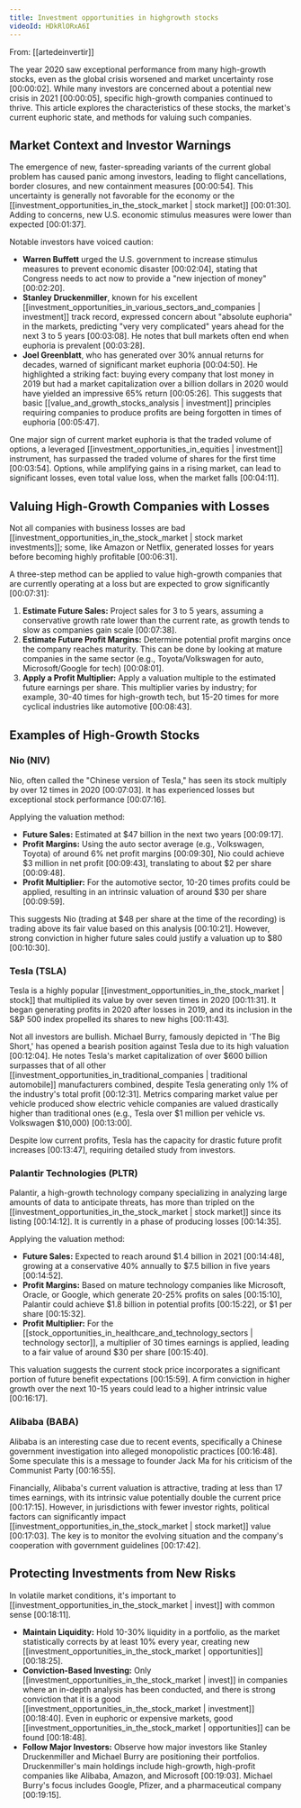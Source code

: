 ```yaml
---
title: Investment opportunities in highgrowth stocks
videoId: HDkRlORxA6I
---
```


From: [[artedeinvertir]] <br/> 

The year 2020 saw exceptional performance from many high-growth stocks, even as the global crisis worsened and market uncertainty rose <a class="yt-timestamp" data-t="00:00:02">[00:00:02]</a>. While many investors are concerned about a potential new crisis in 2021 <a class="yt-timestamp" data-t="00:00:05">[00:00:05]</a>, specific high-growth companies continued to thrive. This article explores the characteristics of these stocks, the market's current euphoric state, and methods for valuing such companies.

## Market Context and Investor Warnings

The emergence of new, faster-spreading variants of the current global problem has caused panic among investors, leading to flight cancellations, border closures, and new containment measures <a class="yt-timestamp" data-t="00:00:54">[00:00:54]</a>. This uncertainty is generally not favorable for the economy or the [[investment_opportunities_in_the_stock_market | stock market]] <a class="yt-timestamp" data-t="00:01:30">[00:01:30]</a>. Adding to concerns, new U.S. economic stimulus measures were lower than expected <a class="yt-timestamp" data-t="00:01:37">[00:01:37]</a>.

Notable investors have voiced caution:
*   **Warren Buffett** urged the U.S. government to increase stimulus measures to prevent economic disaster <a class="yt-timestamp" data-t="00:02:04">[00:02:04]</a>, stating that Congress needs to act now to provide a "new injection of money" <a class="yt-timestamp" data-t="00:02:20">[00:02:20]</a>.
*   **Stanley Druckenmiller**, known for his excellent [[investment_opportunities_in_various_sectors_and_companies | investment]] track record, expressed concern about "absolute euphoria" in the markets, predicting "very very complicated" years ahead for the next 3 to 5 years <a class="yt-timestamp" data-t="00:03:08">[00:03:08]</a>. He notes that bull markets often end when euphoria is prevalent <a class="yt-timestamp" data-t="00:03:28">[00:03:28]</a>.
*   **Joel Greenblatt**, who has generated over 30% annual returns for decades, warned of significant market euphoria <a class="yt-timestamp" data-t="00:04:50">[00:04:50]</a>. He highlighted a striking fact: buying every company that lost money in 2019 but had a market capitalization over a billion dollars in 2020 would have yielded an impressive 65% return <a class="yt-timestamp" data-t="00:05:26">[00:05:26]</a>. This suggests that basic [[value_and_growth_stocks_analysis | investment]] principles requiring companies to produce profits are being forgotten in times of euphoria <a class="yt-timestamp" data-t="00:05:47">[00:05:47]</a>.

One major sign of current market euphoria is that the traded volume of options, a leveraged [[investment_opportunities_in_equities | investment]] instrument, has surpassed the traded volume of shares for the first time <a class="yt-timestamp" data-t="00:03:54">[00:03:54]</a>. Options, while amplifying gains in a rising market, can lead to significant losses, even total value loss, when the market falls <a class="yt-timestamp" data-t="00:04:11">[00:04:11]</a>.

## Valuing High-Growth Companies with Losses

Not all companies with business losses are bad [[investment_opportunities_in_the_stock_market | stock market investments]]; some, like Amazon or Netflix, generated losses for years before becoming highly profitable <a class="yt-timestamp" data-t="00:06:31">[00:06:31]</a>.

A three-step method can be applied to value high-growth companies that are currently operating at a loss but are expected to grow significantly <a class="yt-timestamp" data-t="00:07:31">[00:07:31]</a>:

1.  **Estimate Future Sales:** Project sales for 3 to 5 years, assuming a conservative growth rate lower than the current rate, as growth tends to slow as companies gain scale <a class="yt-timestamp" data-t="00:07:38">[00:07:38]</a>.
2.  **Estimate Future Profit Margins:** Determine potential profit margins once the company reaches maturity. This can be done by looking at mature companies in the same sector (e.g., Toyota/Volkswagen for auto, Microsoft/Google for tech) <a class="yt-timestamp" data-t="00:08:01">[00:08:01]</a>.
3.  **Apply a Profit Multiplier:** Apply a valuation multiple to the estimated future earnings per share. This multiplier varies by industry; for example, 30-40 times for high-growth tech, but 15-20 times for more cyclical industries like automotive <a class="yt-timestamp" data-t="00:08:43">[00:08:43]</a>.

## Examples of High-Growth Stocks

### Nio (NIV)

Nio, often called the "Chinese version of Tesla," has seen its stock multiply by over 12 times in 2020 <a class="yt-timestamp" data-t="00:07:03">[00:07:03]</a>. It has experienced losses but exceptional stock performance <a class="yt-timestamp" data-t="00:07:16">[00:07:16]</a>.

Applying the valuation method:
*   **Future Sales:** Estimated at $47 billion in the next two years <a class="yt-timestamp" data-t="00:09:17">[00:09:17]</a>.
*   **Profit Margins:** Using the auto sector average (e.g., Volkswagen, Toyota) of around 6% net profit margins <a class="yt-timestamp" data-t="00:09:30">[00:09:30]</a>, Nio could achieve $3 million in net profit <a class="yt-timestamp" data-t="00:09:43">[00:09:43]</a>, translating to about $2 per share <a class="yt-timestamp" data-t="00:09:48">[00:09:48]</a>.
*   **Profit Multiplier:** For the automotive sector, 10-20 times profits could be applied, resulting in an intrinsic valuation of around $30 per share <a class="yt-timestamp" data-t="00:09:59">[00:09:59]</a>.

This suggests Nio (trading at $48 per share at the time of the recording) is trading above its fair value based on this analysis <a class="yt-timestamp" data-t="00:10:21">[00:10:21]</a>. However, strong conviction in higher future sales could justify a valuation up to $80 <a class="yt-timestamp" data-t="00:10:30">[00:10:30]</a>.

### Tesla (TSLA)

Tesla is a highly popular [[investment_opportunities_in_the_stock_market | stock]] that multiplied its value by over seven times in 2020 <a class="yt-timestamp" data-t="00:11:31">[00:11:31]</a>. It began generating profits in 2020 after losses in 2019, and its inclusion in the S&P 500 index propelled its shares to new highs <a class="yt-timestamp" data-t="00:11:43">[00:11:43]</a>.

Not all investors are bullish. Michael Burry, famously depicted in 'The Big Short,' has opened a bearish position against Tesla due to its high valuation <a class="yt-timestamp" data-t="00:12:04">[00:12:04]</a>. He notes Tesla's market capitalization of over $600 billion surpasses that of all other [[investment_opportunities_in_traditional_companies | traditional automobile]] manufacturers combined, despite Tesla generating only 1% of the industry's total profit <a class="yt-timestamp" data-t="00:12:31">[00:12:31]</a>. Metrics comparing market value per vehicle produced show electric vehicle companies are valued drastically higher than traditional ones (e.g., Tesla over $1 million per vehicle vs. Volkswagen $10,000) <a class="yt-timestamp" data-t="00:13:00">[00:13:00]</a>.

Despite low current profits, Tesla has the capacity for drastic future profit increases <a class="yt-timestamp" data-t="00:13:47">[00:13:47]</a>, requiring detailed study from investors.

### Palantir Technologies (PLTR)

Palantir, a high-growth technology company specializing in analyzing large amounts of data to anticipate threats, has more than tripled on the [[investment_opportunities_in_the_stock_market | stock market]] since its listing <a class="yt-timestamp" data-t="00:14:12">[00:14:12]</a>. It is currently in a phase of producing losses <a class="yt-timestamp" data-t="00:14:35">[00:14:35]</a>.

Applying the valuation method:
*   **Future Sales:** Expected to reach around $1.4 billion in 2021 <a class="yt-timestamp" data-t="00:14:48">[00:14:48]</a>, growing at a conservative 40% annually to $7.5 billion in five years <a class="yt-timestamp" data-t="00:14:52">[00:14:52]</a>.
*   **Profit Margins:** Based on mature technology companies like Microsoft, Oracle, or Google, which generate 20-25% profits on sales <a class="yt-timestamp" data-t="00:15:10">[00:15:10]</a>, Palantir could achieve $1.8 billion in potential profits <a class="yt-timestamp" data-t="00:15:22">[00:15:22]</a>, or $1 per share <a class="yt-timestamp" data-t="00:15:32">[00:15:32]</a>.
*   **Profit Multiplier:** For the [[stock_opportunities_in_healthcare_and_technology_sectors | technology sector]], a multiplier of 30 times earnings is applied, leading to a fair value of around $30 per share <a class="yt-timestamp" data-t="00:15:40">[00:15:40]</a>.

This valuation suggests the current stock price incorporates a significant portion of future benefit expectations <a class="yt-timestamp" data-t="00:15:59">[00:15:59]</a>. A firm conviction in higher growth over the next 10-15 years could lead to a higher intrinsic value <a class="yt-timestamp" data-t="00:16:17">[00:16:17]</a>.

### Alibaba (BABA)

Alibaba is an interesting case due to recent events, specifically a Chinese government investigation into alleged monopolistic practices <a class="yt-timestamp" data-t="00:16:48">[00:16:48]</a>. Some speculate this is a message to founder Jack Ma for his criticism of the Communist Party <a class="yt-timestamp" data-t="00:16:55">[00:16:55]</a>.

Financially, Alibaba's current valuation is attractive, trading at less than 17 times earnings, with its intrinsic value potentially double the current price <a class="yt-timestamp" data-t="00:17:15">[00:17:15]</a>. However, in jurisdictions with fewer investor rights, political factors can significantly impact [[investment_opportunities_in_the_stock_market | stock market]] value <a class="yt-timestamp" data-t="00:17:03">[00:17:03]</a>. The key is to monitor the evolving situation and the company's cooperation with government guidelines <a class="yt-timestamp" data-t="00:17:42">[00:17:42]</a>.

## Protecting Investments from New Risks

In volatile market conditions, it's important to [[investment_opportunities_in_the_stock_market | invest]] with common sense <a class="yt-timestamp" data-t="00:18:11">[00:18:11]</a>.
*   **Maintain Liquidity:** Hold 10-30% liquidity in a portfolio, as the market statistically corrects by at least 10% every year, creating new [[investment_opportunities_in_the_stock_market | opportunities]] <a class="yt-timestamp" data-t="00:18:25">[00:18:25]</a>.
*   **Conviction-Based Investing:** Only [[investment_opportunities_in_the_stock_market | invest]] in companies where an in-depth analysis has been conducted, and there is strong conviction that it is a good [[investment_opportunities_in_the_stock_market | investment]] <a class="yt-timestamp" data-t="00:18:40">[00:18:40]</a>. Even in euphoric or expensive markets, good [[investment_opportunities_in_the_stock_market | opportunities]] can be found <a class="yt-timestamp" data-t="00:18:48">[00:18:48]</a>.
*   **Follow Major Investors:** Observe how major investors like Stanley Druckenmiller and Michael Burry are positioning their portfolios. Druckenmiller's main holdings include high-growth, high-profit companies like Alibaba, Amazon, and Microsoft <a class="yt-timestamp" data-t="00:19:03">[00:19:03]</a>. Michael Burry's focus includes Google, Pfizer, and a pharmaceutical company <a class="yt-timestamp" data-t="00:19:15">[00:19:15]</a>.